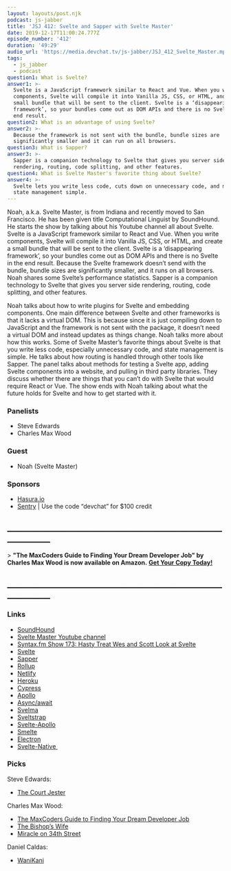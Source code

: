 ```yaml
---
layout: layouts/post.njk
podcast: js-jabber
title: 'JSJ 412: Svelte and Sapper with Svelte Master'
date: 2019-12-17T11:00:24.777Z
episode_number: '412'
duration: '49:29'
audio_url: 'https://media.devchat.tv/js-jabber/JSJ_412_Svelte_Master.mp3'
tags:
  - js_jabber
  - podcast
question1: What is Svelte?
answer1: >-
  Svelte is a JavaScript framework similar to React and Vue. When you write
  components, Svelte will compile it into Vanilla JS, CSS, or HTML, and create a
  small bundle that will be sent to the client. Svelte is a ‘disappearing
  framework’, so your bundles come out as DOM APIs and there is no Svelte in the
  end result.
question2: What is an advantage of using Svelte?
answer2: >-
  Because the framework is not sent with the bundle, bundle sizes are
  significantly smaller and it can run on all browsers.
question3: What is Sapper?
answer3: >-
  Sapper is a companion technology to Svelte that gives you server side
  rendering, routing, code splitting, and other features. 
question4: What is Svelte Master's favorite thing about Svelte?
answer4: >-
  Svelte lets you write less code, cuts down on unnecessary code, and makes
  state management simple.
---
```

Noah, a.k.a. Svelte Master, is from Indiana and recently moved to San Francisco. He has been given title Computational Linguist by SoundHound. He starts the show by talking about his Youtube channel all about Svelte. Svelte is a JavaScript framework similar to React and Vue. When you write components, Svelte will compile it into Vanilla JS, CSS, or HTML, and create a small bundle that will be sent to the client. Svelte is a ‘disappearing framework’, so your bundles come out as DOM APIs and there is no Svelte in the end result. Because the Svelte framework doesn’t send with the bundle, bundle sizes are significantly smaller, and it runs on all browsers. Noah shares some Svelte’s performance statistics. Sapper is a companion technology to Svelte that gives you server side rendering, routing, code splitting, and other features. 

Noah talks about how to write plugins for Svelte and embedding components. One main difference between Svelte and other frameworks is that it lacks a virtual DOM. This is because since it is just compiling down to JavaScript and the framework is not sent with the package, it doesn’t need a virtual DOM and instead updates as things change. Noah talks more about how this works. Some of Svelte Master’s favorite things about Svelte is that you write less code, especially unnecessary code, and state management is simple. He talks about how routing is handled through other tools like Sapper. The panel talks about methods for testing a Svelte app, adding Svelte components into a website, and pulling in third party libraries. They discuss whether there are things that you can’t do with Svelte that would require React or Vue. The show ends with Noah talking about what the future holds for Svelte and how to get started with it. 

### Panelists

- Steve Edwards 
- Charles Max Wood 

### Guest

- Noah (Svelte Master) 

### Sponsors

- [Hasura.io](http://hasura.io?utm_source=devchat&utm_medium=podcast&utm_campaign=devchat_7Nov) 
- [Sentry](http://sentry.io/) | Use the code “devchat” for $100 credit 

## **\_\_\_\_\_\_\_\_\_\_\_\_\_\_\_\_\_\_\_\_\_\_\_\_\_\_\_\_\_\_\_\_\_\_\_\_\_\_\_\_\_\_\_\_\_\_\_\_\_\_\_\_\_\_\_\_\_\_\_\_**

&gt; **"The MaxCoders Guide to Finding Your Dream Developer Job" by Charles Max Wood is now available on Amazon.** [**Get Your Copy Today!**](https://www.amazon.com/gp/product/B081MBL5C9/ref=as_li_ss_tl?ie=UTF8&linkCode=sl1&tag=devchattv-20&linkId=9d61363241636e2546ef46abba198746&language=en_US)

## **\_\_\_\_\_\_\_\_\_\_\_\_\_\_\_\_\_\_\_\_\_\_\_\_\_\_\_\_\_\_\_\_\_\_\_\_\_\_\_\_\_\_\_\_\_\_\_\_\_\_\_\_\_\_\_\_\_\_\_\_**

### Links

- [SoundHound](https://www.soundhound.com/) 
- [Svelte Master Youtube channel](http://v) 
- [Syntax.fm Show 173: Hasty Treat Wes and Scott Look at Svelte](https://syntax.fm/show/173/hasty-treat-wes-and-scott-look-at-svelte-3) 
- [Svelte](https://svelte.dev/) 
- [Sapper](https://sapper.svelte.dev/) 
- [Rollup](https://rollupjs.org/) 
- [Netlify](https://www.netlify.com/) 
- [Heroku](https://www.heroku.com/) 
- [Cypress](https://www.cypress.io/)  
- [Apollo](https://www.apollographql.com/) 
- [Async/await](https://javascript.info/async-await) 
- [Svelma](https://c0bra.github.io/svelma/) 
- [Sveltstrap](https://github.com/bestguy/sveltestrap) 
- [Svelte-Apollo](https://github.com/timhall/svelte-apollo) 
- [Smelte](https://github.com/matyunya/smelte) 
- [Electron](https://electronjs.org/) 
- [Svelte-Native ](https://svelte-native.technology/) 

### Picks

Steve Edwards:

- [The Court Jester](https://www.imdb.com/title/tt0049096/) 

Charles Max Wood:

- [The MaxCoders Guide to Finding Your Dream Developer Job](https://www.amazon.com/gp/product/B081MBL5C9/ref=as_li_ss_tl?ie=UTF8&linkCode=sl1&tag=devchattv-20&linkId=9d61363241636e2546ef46abba198746&language=en_US) 
- [The Bishop’s Wife](https://www.imdb.com/title/tt0039190/) 
- [Miracle on 34th Street](https://www.imdb.com/title/tt0039628/) 

Daniel Caldas:

- [WaniKani](https://www.wanikani.com/)
